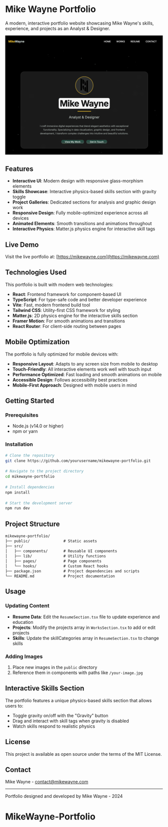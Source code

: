 # Mike Wayne Portfolio

A modern, interactive portfolio website showcasing Mike Wayne's skills, experience, and projects as an Analyst & Designer.

![Mike Wayne Portfolio](public/og-image.png)

## Features

- **Interactive UI**: Modern design with responsive glass-morphism elements
- **Skills Showcase**: Interactive physics-based skills section with gravity toggle
- **Project Galleries**: Dedicated sections for analysis and graphic design work
- **Responsive Design**: Fully mobile-optimized experience across all devices
- **Animated Elements**: Smooth transitions and animations throughout
- **Interactive Physics**: Matter.js physics engine for interactive skill tags

## Live Demo

Visit the live portfolio at: [https://mikewayne.com](https://mikewayne.com)

## Technologies Used

This portfolio is built with modern web technologies:

- **React**: Frontend framework for component-based UI
- **TypeScript**: For type-safe code and better developer experience
- **Vite**: Fast, modern frontend build tool
- **Tailwind CSS**: Utility-first CSS framework for styling
- **Matter.js**: 2D physics engine for the interactive skills section
- **Framer Motion**: For smooth animations and transitions
- **React Router**: For client-side routing between pages

## Mobile Optimization

The portfolio is fully optimized for mobile devices with:

- **Responsive Layout**: Adapts to any screen size from mobile to desktop
- **Touch-Friendly**: All interactive elements work well with touch input
- **Performance Optimized**: Fast loading and smooth animations on mobile
- **Accessible Design**: Follows accessibility best practices
- **Mobile-First Approach**: Designed with mobile users in mind

## Getting Started

### Prerequisites

- Node.js (v14.0 or higher)
- npm or yarn

### Installation

```bash
# Clone the repository
git clone https://github.com/yourusername/mikewayne-portfolio.git

# Navigate to the project directory
cd mikewayne-portfolio

# Install dependencies
npm install

# Start the development server
npm run dev
```

## Project Structure

```
mikewayne-portfolio/
├── public/               # Static assets
├── src/
│   ├── components/       # Reusable UI components
│   ├── lib/              # Utility functions
│   ├── pages/            # Page components
│   └── hooks/            # Custom React hooks
├── package.json          # Project dependencies and scripts
└── README.md             # Project documentation
```

## Usage

### Updating Content

- **Resume Data**: Edit the `ResumeSection.tsx` file to update experience and education
- **Projects**: Modify the projects array in `WorksSection.tsx` to add or edit projects
- **Skills**: Update the skillCategories array in `ResumeSection.tsx` to change skills

### Adding Images

1. Place new images in the `public` directory
2. Reference them in components with paths like `/your-image.jpg`

## Interactive Skills Section

The portfolio features a unique physics-based skills section that allows users to:

- Toggle gravity on/off with the "Gravity" button
- Drag and interact with skill tags when gravity is disabled
- Watch skills respond to realistic physics

## License

This project is available as open source under the terms of the MIT License.

## Contact

Mike Wayne - [contact@mikewayne.com](mailto:contact@mikewayne.com)

---

Portfolio designed and developed by Mike Wayne - 2024
# MikeWayne-Portfolio
